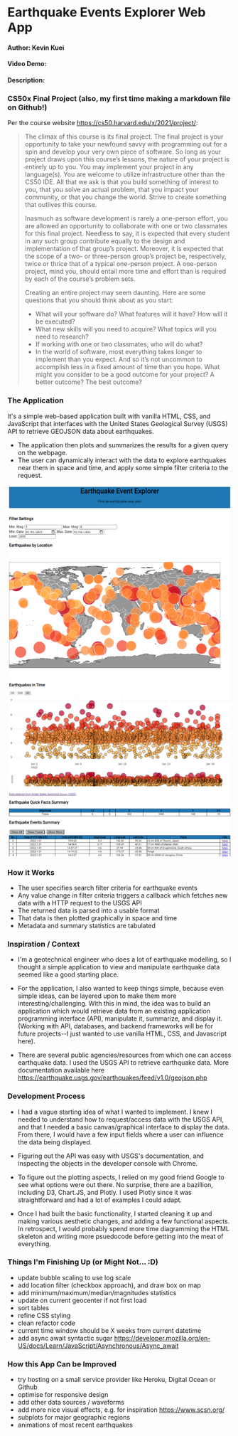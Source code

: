 # Earthquake Events Explorer Web App

#### Author: Kevin Kuei
#### Video Demo: <URL HERE>
#### Description: 

### CS50x Final Project (also, my first time making a markdown file on Github!)

Per the course website <https://cs50.harvard.edu/x/2021/project/>:

>The climax of this course is its final project. The final project is your opportunity to take your newfound savvy with programming out for a spin and develop your very own piece of software. So long as your project draws upon this course’s lessons, the nature of your project is entirely up to you. You may implement your project in any language(s). You are welcome to utilize infrastructure other than the CS50 IDE. All that we ask is that you build something of interest to you, that you solve an actual problem, that you impact your community, or that you change the world. Strive to create something that outlives this course.
>
>Inasmuch as software development is rarely a one-person effort, you are allowed an opportunity to collaborate with one or two classmates for this final project. Needless to say, it is expected that every student in any such group contribute equally to the design and implementation of that group’s project. Moreover, it is expected that the scope of a two- or three-person group’s project be, respectively, twice or thrice that of a typical one-person project. A one-person project, mind you, should entail more time and effort than is required by each of the course’s problem sets.
>
>Creating an entire project may seem daunting. Here are some questions that you should think about as you start:
>
  > * What will your software do? What features will it have? How will it be executed?
  > * What new skills will you need to acquire? What topics will you need to research?
  > * If working with one or two classmates, who will do what?
  > * In the world of software, most everything takes longer to implement than you expect. And so it’s not uncommon to accomplish less in a fixed amount of time than you hope. What might you consider to be a good outcome for your project? A better outcome? The best outcome?


### The Application

It's a simple web-based application built with vanilla HTML, CSS, and JavaScript that interfaces with the United States Geological Survey (USGS) API to retrieve GEOJSON data about earthquakes. 
* The application then plots and summarizes the results for a given query on the webpage. 
* The user can dynamically interact with the data to explore earthquakes near them in space and time, and apply some simple filter criteria to the request.

![Here's how it looks!](assets/images/screenshot.png)


### How it Works

* The user specifies search filter criteria for earthquake events
* Any value change in filter criteria triggers a callback which fetches new data with a HTTP request to the USGS API
* The returned data is parsed into a usable format
* That data is then plotted graphically in space and time
* Metadata and summary statistics are tabulated

### Inspiration / Context

* I'm a geotechnical engineer who does a lot of earthquake modelling, so I thought a simple application to view and manipulate earthquake data seemed like a good starting place. 

* For the application, I also wanted to keep things simple, because even simple ideas, can be layered upon to make them more interesting/challenging. With this in mind, the idea was to build an application which would retrieve data from an existing application programming interface (API), manipulate it, summarize, and display it. (Working with API, databases, and backend frameworks will be for future projects--I just wanted to use vanilla HTML, CSS, and Javascript here).

* There are several public agencies/resources from which one can access earthquake data. I used the USGS API to retrieve earthquake data. More documentation available here <https://earthquake.usgs.gov/earthquakes/feed/v1.0/geojson.php>

### Development Process

* I had a vague starting idea of what I wanted to implement. I knew I needed to understand how to request/access data with the USGS API, and that I needed a basic canvas/graphical interface to display the data. From there, I would have a few input fields where a user can influence the data being displayed.

* Figuring out the API was easy with USGS's documentation, and inspecting the objects in the developer console with Chrome. 

* To figure out the plotting aspects, I relied on my good friend Google to see what options were out there. No surprise, there are a bazillion, including D3, Chart.JS, and Plotly. I used Plotly since it was straightforward and had a lot of examples I could adapt.

* Once I had built the basic functionality, I started cleaning it up and making various aesthetic changes, and adding a few functional aspects. In retrospect, I would probably spend more time diagramming the HTML skeleton and writing more psuedocode before getting into the meat of everything.


### Things I'm Finishing Up (or Might Not... :D)

* update bubble scaling to use log scale
* add location filter (checkbox approach), and draw box on map
* add minimum/maximum/median/magnitudes statistics
* update on current geocenter if not first load
* sort tables
* refine CSS styling
* clean refactor code
* current time window should be X weeks from current datetime
* add async await syntactic sugar <https://developer.mozilla.org/en-US/docs/Learn/JavaScript/Asynchronous/Async_await>


### How this App Can be Improved 

* try hosting on a small service provider like Heroku, Digital Ocean or Github
* optimise for responsive design
* add other data sources / waveforms
* add more nice visual effects, e.g. for inspiration <https://www.scsn.org/>
* subplots for major geographic regions
* animations of most recent earthquakes